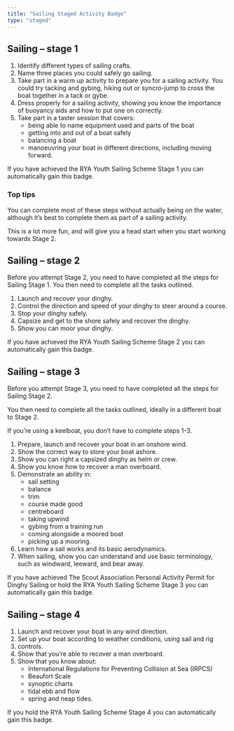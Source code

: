 ```yaml
---
title: "Sailing Staged Activity Badge"
type: "staged"
---
```


## Sailing – stage 1

1. Identify different types of sailing crafts.
1. Name three places you could safely go sailing.
1. Take part in a warm up activity to prepare you for a sailing activity. You could try tacking and gybing, hiking out or syncro-jump to cross the boat together in a tack or gybe.
1. Dress properly for a sailing activity, showing you know the importance of buoyancy aids and how to put one on correctly.
1. Take part in a taster session that covers:
	* being able to name equipment used and parts of the boat
	* getting into and out of a boat safely
	* balancing a boat
	* manoeuvring your boat in different directions, including moving forward.

If you have achieved the RYA Youth Sailing Scheme Stage 1 you can automatically gain this badge.

### Top tips 

You can complete most of these steps without actually being on the water, although it’s best to complete them as part of a sailing activity.

This is a lot more fun, and will give you a head start when you start working towards Stage 2.  

## Sailing – stage 2

Before you attempt Stage 2, you need to have completed all the steps for Sailing Stage 1. You then need to complete all the tasks outlined.

1. Launch and recover your dinghy.
1. Control the direction and speed of your dinghy to steer around a course.
1. Stop your dinghy safely.
1. Capsize and get to the shore safely and recover the dinghy.
1. Show you can moor your dinghy.

If you have achieved the RYA Youth Sailing Scheme Stage 2 you can automatically gain this badge.

## Sailing – stage 3

Before you attempt Stage 3, you need to have completed all the steps for Sailing Stage 2. 

You then need to complete all the tasks outlined, ideally in a different boat to Stage 2.

If you’re using a keelboat, you don’t have to complete steps 1-3.

1. Prepare, launch and recover your boat in an onshore wind.
1. Show the correct way to store your boat ashore.
1. Show you can right a capsized dinghy as helm or crew.
1. Show you know how to recover a man overboard.
1. Demonstrate an ability in:
	* sail setting
	* balance
	* trim
	* course made good
	* centreboard
	* taking upwind
	* gybing from a training run
	* coming alongside a moored boat
	* picking up a mooring.
1. Learn how a sail works and its basic aerodynamics.
1. When sailing, show you can understand and use basic terminology, such as windward, leeward, and bear away.

If you have achieved The Scout Association Personal Activity Permit for Dinghy Sailing or hold the RYA Youth Sailing Scheme Stage 3 you can automatically gain this badge.

## Sailing – stage 4

1. Launch and recover your boat in any wind direction.
1. Set up your boat according to weather conditions, using sail and rig 
1. controls.
1. Show that you’re able to recover a man overboard.
1. Show that you know about:
	* International Regulations for Preventing Collision at Sea (IRPCS)
	* Beaufort Scale
	* synoptic charts
	* tidal ebb and flow
	* spring and neap tides.

If you hold the RYA Youth Sailing Scheme Stage 4 you can automatically gain this badge.